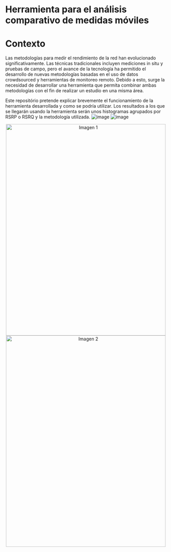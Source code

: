 # Herramienta para el análisis comparativo de medidas móviles
# Contexto
Las metodologías para medir el rendimiento de la red han evolucionado significativamente. Las técnicas tradicionales incluyen mediciones in situ y pruebas de campo, pero el avance de la tecnología ha permitido el desarrollo de nuevas metodologías basadas en el uso de datos crowdsourced y herramientas de monitoreo remoto. Debido a esto, surge la necesidad de desarrollar una herramienta que permita combinar ambas metodologías con el fin de realizar un estudio en una misma área.

Este repositório pretende explicar brevemente el funcionamiento de la herramienta desarrollada y como se podría utilizar. Los resultados a los que se llegarán usando la herramienta serán unos histogramas agrupados por RSRP o RSRQ y la metodología utilizada.
![image](https://github.com/SergioMelones/Herramienta-para-el-analisis-comparativo-de-medidas-moviles/assets/126664020/ca60ebd9-e58f-4524-bc4a-5fa0d5e234d0)  ![image](https://github.com/SergioMelones/Herramienta-para-el-analisis-comparativo-de-medidas-moviles/assets/126664020/a3951b8e-47d2-4e84-84cb-46007ee588b3)

<p align="center">
  <img src="https://github.com/SergioMelones/Herramienta-para-el-analisis-comparativo-de-medidas-moviles/assets/126664020/ca60ebd9-e58f-4524-bc4a-5fa0d5e234d0" alt="Imagen 1" style="display: inline-block;" width="500" height="660">
  <img src="https://github.com/SergioMelones/Herramienta-para-el-analisis-comparativo-de-medidas-moviles/assets/126664020/a3951b8e-47d2-4e84-84cb-46007ee588b3" alt="Imagen 2" style="display: inline-block;" width="500" height="660">
</p>
